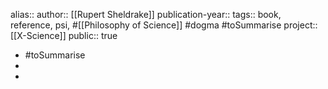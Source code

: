 alias::
author:: [[Rupert Sheldrake]] 
publication-year::
tags:: book, reference, psi, #[[Philosophy of Science]] #dogma #toSummarise 
project:: [[X-Science]] 
public:: true

- #toSummarise
-
-